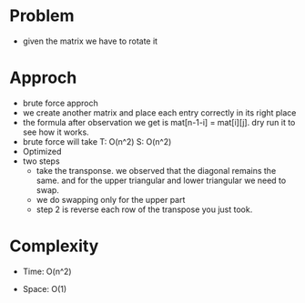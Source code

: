 # Problem
- given the matrix we have to rotate it

# Approch
- brute force approch
- we create another matrix and place each entry correctly in its right place
- the formula after observation we get is mat[n-1-i] = mat[i][j]. dry run it to see how it works.
- brute force will take T: O(n^2) S: O(n^2)
- Optimized
- two steps
    - take the transponse. we observed that the diagonal remains the same. and for the upper triangular and lower triangular we 
      need to swap. 
    - we do swapping only for the upper part
    - step 2 is reverse each row of the transpose you just took.

# Complexity

- Time: O(n^2)

- Space: O(1)